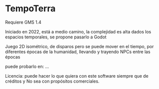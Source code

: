 # TempoTerra

Requiere GMS 1.4

Iniciado en 2022, está a medio camino, la complejidad es alta dados los espacios temporales, se propone pasarlo a Godot

Juego 2D isométrico, de disparos pero se puede mover en el tiempo, por diferentes épocas de la humanidad, llevando y trayendo NPCs entre las épocas

puede probarlo en: ...

Licencia:
puede hacer lo que quiera con este software siempre que de créditos y No sea con propósitos comerciales.
